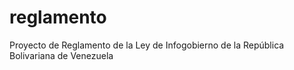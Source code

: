 # reglamento
Proyecto de Reglamento de la Ley de Infogobierno de la República Bolivariana de Venezuela
